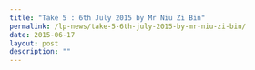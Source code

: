 ```yaml
---
title: "Take 5 : 6th July 2015 by Mr Niu Zi Bin"
permalink: /lp-news/take-5-6th-july-2015-by-mr-niu-zi-bin/
date: 2015-06-17
layout: post
description: ""
---
```

